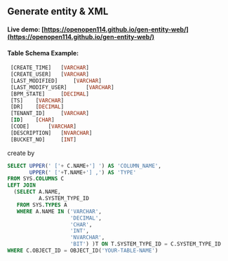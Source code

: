 ##  Generate entity & XML 

#### Live demo: [https://openopen114.github.io/gen-entity-web/](https://openopen114.github.io/gen-entity-web/)



#### Table Schema Example:

```sql
 [CREATE_TIME] 	 [VARCHAR]  
 [CREATE_USER] 	 [VARCHAR]  
 [LAST_MODIFIED] 	 [VARCHAR]  
 [LAST_MODIFY_USER] 	 [VARCHAR] 
 [BPM_STATE] 	 [DECIMAL]  
 [TS] 	 [VARCHAR] 
 [DR] 	 [DECIMAL]  
 [TENANT_ID] 	 [VARCHAR]  
 [ID] 	 [CHAR]  
 [CODE] 	 [VARCHAR]  
 [DESCRIPTION] 	 [NVARCHAR]  
 [BUCKET_NO] 	 [INT]  
```



create by 

```sql
SELECT UPPER(' ['+ C.NAME+'] ') AS 'COLUMN_NAME',
       UPPER(' ['+T.NAME+'] ,') AS 'TYPE'
FROM SYS.COLUMNS C
LEFT JOIN
  (SELECT A.NAME,
          A.SYSTEM_TYPE_ID
   FROM SYS.TYPES A
   WHERE A.NAME IN ('VARCHAR',
                    'DECIMAL',
                    'CHAR',
                    'INT',
                    'NVARCHAR',
                    'BIT') )T ON T.SYSTEM_TYPE_ID = C.SYSTEM_TYPE_ID 
WHERE C.OBJECT_ID = OBJECT_ID('YOUR-TABLE-NAME')
```

